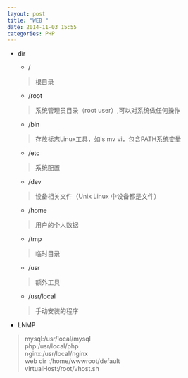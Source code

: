 ```yaml
---
layout: post
title: "WEB "
date: 2014-11-03 15:55
categories: PHP
---
```

- dir
	- /
	> 根目录
	- /root
	> 系统管理员目录（root user）,可以对系统做任何操作
	- /bin
	> 存放标志Linux工具，如ls mv vi，包含PATH系统变量
	- /etc
	> 系统配置
	- /dev
	> 设备相关文件（Unix Linux 中设备都是文件）
	- /home
	> 用户的个人数据
	- /tmp
	> 临时目录
	- /usr
	> 额外工具
	- /usr/local
	> 手动安装的程序

- LNMP
> mysql:/usr/local/mysql   
> php:/usr/local/php   
> nginx:/usr/local/nginx   
> web dir :/home/wwwroot/default  
> virtualHost:/root/vhost.sh

